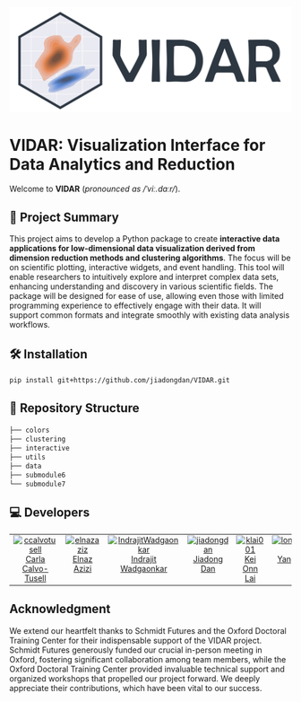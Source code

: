 ![Logo](logo/logo_h.png)

# VIDAR: Visualization Interface for Data Analytics and Reduction

Welcome to **VIDAR** (*pronounced as /ˈviː.dɑːr/*).

## 🚀 Project Summary

This project aims to develop a Python package to create **interactive data applications for low-dimensional data visualization derived from dimension reduction methods and clustering algorithms**. The focus will be on scientific plotting, interactive widgets, and event handling. This tool will enable researchers to intuitively explore and interpret complex data sets, enhancing understanding and discovery in various scientific fields. The package will be designed for ease of use, allowing even those with limited programming experience to effectively engage with their data. It will support common formats and integrate smoothly with existing data analysis workflows.

## 🛠️ Installation

```bash
pip install git+https://github.com/jiadongdan/VIDAR.git
```

## 📁 Repository Structure

```plaintext
├── colors
├── clustering
├── interactive
├── utils
├── data
├── submodule6
└── submodule7
```
## 💻 Developers

<table>
  <tbody>
    <tr>
      <td align="center" valign="top" width="14.28%"><a href="https://github.com/ccalvotusell"><img src="https://avatars.githubusercontent.com/u/92177197?v=4" width="100px;" alt="ccalvotusell"/><br /><a href="https://github.com/ccalvotusell" title="Code">Carla Calvo-Tusell</a></td>
      <td align="center" valign="top" width="14.28%"><a href="https://github.com/elnazazizi"><img src="https://v5.airtableusercontent.com/v3/u/30/30/1719417600000/qVP3D5lXmBa0XodYjRZYlQ/RstHGkmBaADERQk22Cpfbz-ij3KADytjvoBNxcBT2wIAqxw39ddbKELT6Gv2EQh42nVC4R9GLGQKVJxsR7JGQAoAHfCZJgJim9WSunoPcI1zNL6vr9p69XDPlrSXfm2UjTrFALYPMy0dU61RUIIbBstnf0Mi2w3Hj-i92OVmu-E/4ukJqGaiej3h8cmn_C1vvChlSo5nb2aVJoTvD6fSOAE" width="100px;" alt="elnazaziz"/><br /><a href="https://github.com/elnazazizi" title="Code">Elnaz Azizi</a></td>
      <td align="center" valign="top" width="14.28%"><a href="https://github.com/IndrajitWadgaonkar"><img src="https://v5.airtableusercontent.com/v3/u/30/30/1719417600000/bOCmbeKLLsG17aaSUFkmng/o1-qIX16K_-zaIMbb09_yFvy-rrmdBGuvfZ9SkvmPGGNXDUzdJ9P4xQG4uIb4Ya4Khk8r9D6e5iP1HWoGQbtnD927AqEN8BWIdwZz3yDe7n9wkeB2BIYp3p2kg-jKQQR7uUe8hrNJL6z4gBH2VcfKA/Gj4SMHtgcpUHnHSYSBWs4fM41tVYzoMOF-wI9aGFAnQ" width="100px;" alt="IndrajitWadgaonkar"/><br /><a href="https://github.com/IndrajitWadgaonkar" title="Code">Indrajit Wadgaonkar</a></td>
      <td align="center" valign="top" width="14.28%"><a href="https://github.com/jiadongdan"><img src="https://avatars.githubusercontent.com/u/15790176?v=4" width="100px;" alt="jiadongdan"/><br /><a href="https://github.com/jiadongdan" title="Code">Jiadong Dan</a></td>
      <td align="center" valign="top" width="14.28%"><a href="https://github.com/klai001"><img src="https://v5.airtableusercontent.com/v3/u/30/30/1719417600000/rEw_K-cIaiZs3fUMZTub3A/hiscTq8r4yE15YclrAhb0DwEeOdjmUXfJcwc542Ow7uUTOn4RbeVTwdMLWIemfi24WF6fUCT2_HS9I4FPwyfkKkmNdKcinhyi2eKiIzK6DwvmnvbeCsJh6WnrOFMbMZFum-r8pggxNZo9kfxEwxYkul3B6-4P4crJFi33IXFjVs/yNDVt4Va1vjyKB_pZszTQ1xqeCPYsyzE_tbNLxegd54" width="100px;" alt="klai001"/><br /><a href="https://github.com/klai001" title="Code">Kei Onn Lai</a></td>
      <td align="center" valign="top" width="14.28%"><a href="https://github.com/jiadongdan/longyangking"><img src="https://v5.airtableusercontent.com/v3/u/30/30/1719417600000/dA2LS8dKGhC1_arN8eiNZg/fO7niigPvWRYna4a--41obza2obC-qGdDAPvIJ1IoYF8RC50wEPf759pbf9ZVG-bXNBhJaHMk21rtA4p7cLT29gHfIyJR8qeCM2JCPJSduB3BjHf-55vLsTK19elLcKZKILXJSYNSkt6su2FRrc4Dw/O66cD2RPpQt3VxoIUvVNLKSbR9LNWSnuzINBs7D0Bw4" width="100px;" alt="longyangking"/><br /><a href="https://github.com/longyangking" title="Code">Yang Long</a></td>
    </tr>
  </tbody>
</table>

## Acknowledgment

We extend our heartfelt thanks to Schmidt Futures and the Oxford Doctoral Training Center for their indispensable support of the VIDAR project. Schmidt Futures generously funded our crucial in-person meeting in Oxford, fostering significant collaboration among team members, while the Oxford Doctoral Training Center provided invaluable technical support and organized workshops that propelled our project forward. We deeply appreciate their contributions, which have been vital to our success.

